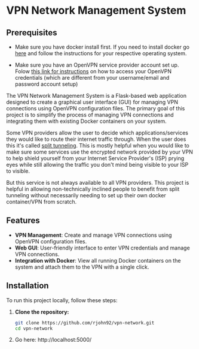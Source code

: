 # VPN Network Management System

## Prerequisites
- Make sure you have docker install first. If you need to install docker go [here](https://docs.docker.com/engine/install/) and follow the instructions for your respective operating system. 

- Make sure you have an OpenVPN service provider account set up. Folow [this link for instructions](https://www.tp-link.com/us/support/faq/3763/) on how to access your OpenVPN credentials (which are different from your username/email and password account setup)

The VPN Network Management System is a Flask-based web application designed to create a graphical user interface (GUI) for managing VPN connections using OpenVPN configuration files. The primary goal of this project is to simplify the process of managing VPN connections and integrating them with existing Docker containers on your system.

Some VPN providers allow the user to decide which applications/services they would like to route their internet traffic through. When the user does this it's called [split tunneling](https://www.fortinet.com/resources/cyberglossary/vpn-split-tunneling). This is mostly helpful when you would like to make sure some services use the encrypted network provided by your VPN to help shield yourself from your Internet Service Provider's (ISP) prying eyes while still allowing the traffic you don't mind being visible to your ISP to visible. 

But this service is not always available to all VPN providers. This project is helpful in allowing non-technically inclined people to benefit from split tunneling without necessarily needing to set up their own docker container/VPN from scratch. 

## Features

- **VPN Management**: Create and manage VPN connections using OpenVPN configuration files.
- **Web GUI**: User-friendly interface to enter VPN credentials and manage VPN connections.
- **Integration with Docker**: View all running Docker containers on the system and attach them to the VPN with a single click.

## Installation

To run this project locally, follow these steps:

1. **Clone the repository:**

   ```bash
   git clone https://github.com/rjohn92/vpn-network.git
   cd vpn-network

1. Go here:
http://localhost:5000/
